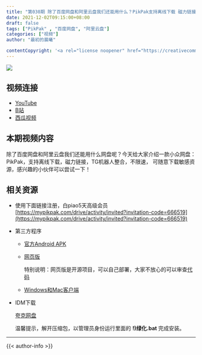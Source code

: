 ```yaml
---
title: "第030期 除了百度网盘和阿里云盘我们还能用什么？PikPak支持离线下载 磁力链接 TG机器人 不限速 敏感资源随便下"
date: 2021-12-02T09:15:00+08:00
draft: false
tags: ["PikPak" , "百度网盘", "阿里云盘"]
categories: ["视频"]
author: "最初的晨曦"

contentCopyright: '<a rel="license noopener" href="https://creativecommons.org/licenses/by-nc-sa/4.0/deed.zh" target="_blank">本文章采用 CC BY-NC-SA 4.0 许可协议</a>'
---
```


![](../../images/030/0.jpg)
	
## 视频连接
- [YouTube](https://www.youtube.com/watch?v=CUFEJVUUY8M)
- [B站](https://www.bilibili.com/video/BV17R4y147ie/)
- [西瓜视频](https://www.ixigua.com/7037130584325358116)

## 本期视频内容

除了百度网盘和阿里云盘我们还能用什么网盘呢？今天给大家介绍一款小众网盘：PikPak，支持离线下载，磁力链接，TG机器人整合，不限速，
可随意下载敏感资源，感兴趣的小伙伴可以尝试一下！

## 相关资源

- 使用下面链接注册，白piao5天高级会员  
  [https://mypikpak.com/drive/activity/invited?invitation-code=666519](https://mypikpak.com/drive/activity/invited?invitation-code=666519)

- 第三方程序

  - [官方Android APK](https://pan.quark.cn/s/fc70be8814fa)
  
  - [网页版](https://mumuchenchen.github.io/pikpak/#/login)

    特别说明：网页版是开源项目，可以自己部署，大家不放心的可以审查[代码](https://github.com/mumuchenchen/pikpak)

  - [Windows和Mac客户端](https://qianye520.notion.site/qianye520/PikPak-Win-Mac_By_Shimily-a5201f193f1949be821579abdf096e09)

- IDM下载

  [夸克网盘](https://pan.quark.cn/s/fc70be8814fa)

  温馨提示，解开压缩包，以管理员身份运行里面的 **!)绿化.bat** 完成安装。

  

---

{{< author-info >}}
